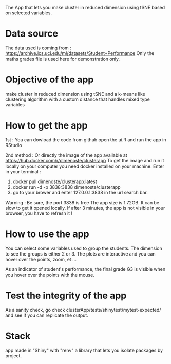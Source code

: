 The App that lets you make cluster in reduced dimension using tSNE based on selected variables.

# Data source
The data used is coming from :
https://archive.ics.uci.edu/ml/datasets/Student+Performance
Only the maths grades file is used here for demonstration only.

# Objective of the app
make cluster in reduced dimension using tSNE and a k-means like clustering algorithm with a custom distance that handles mixed type variables

# How to get the app

1st  :
You can dowload the code from github open the ui.R and run the app in RStudio

2nd method : 
Or directly the image of the app available at https://hub.docker.com/r/dimenoste/clusterapp
To get the image and run it locally on your computer
you need docker installed on your machine.
Enter in your terminal :
1. docker pull dimenoste/clusterapp:latest
2. docker run -d -p 3838:3838 dimenoste/clusterapp
3. go to your brower and enter 127.0.0.1:3838 in the url search bar.

Warning : 
Be sure, the port 3838 is free
The app size is 1.72GB. It can be slow to get it opened locally. 
If after 3 minutes, the app is not visible in your browser, you have to refresh it !

# How to use the app
You can select some variables used to group the students.
The dimension to see the groups is either 2 or 3.
The plots are interactive and you can hover over the points, zoom, et ...

As an indicator of student's performance, the final grade G3 is visible when you hover over the points with the mouse.

# Test the integrity of the app
As a sanity check,
go check clusterApp/tests/shinytest/mytest-expected/ and see if you can replicate the output.

# Stack
app made in "Shiny" with "renv" a library that lets you isolate packages by project.